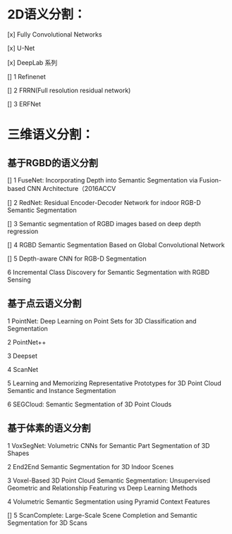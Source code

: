 # 2D语义分割：
[x] Fully Convolutional Networks

[x] U-Net

[x] DeepLab 系列

[] 1 Refinenet

[] 2 FRRN(Full resolution residual network)

[] 3 ERFNet


# 三维语义分割：

## 基于RGBD的语义分割

[] 1 FuseNet: Incorporating Depth into Semantic Segmentation via Fusion-based CNN Architecture（2016ACCV

[] 2 RedNet: Residual Encoder-Decoder Network for indoor RGB-D Semantic Segmentation

[] 3 Semantic segmentation of RGBD images based on deep depth regression

[] 4 RGBD Semantic Segmentation Based on Global Convolutional Network

[] 5 Depth-aware CNN for RGB-D Segmentation

6 Incremental Class Discovery for Semantic Segmentation with RGBD Sensing

## 基于点云语义分割

1 PointNet: Deep Learning on Point Sets for 3D Classification and Segmentation

2 PointNet++

3 Deepset

4 ScanNet

5 Learning and Memorizing Representative Prototypes for 3D Point Cloud Semantic and Instance Segmentation

6 SEGCloud: Semantic Segmentation of 3D Point Clouds


## 基于体素的语义分割

1 VoxSegNet: Volumetric CNNs for Semantic Part Segmentation of 3D Shapes

2 End2End Semantic Segmentation for 3D Indoor Scenes

3 Voxel-Based 3D Point Cloud Semantic Segmentation: Unsupervised Geometric and Relationship Featuring vs Deep Learning Methods

4 Volumetric Semantic Segmentation using Pyramid Context Features

[] 5 ScanComplete: Large-Scale Scene Completion and Semantic Segmentation for 3D Scans

